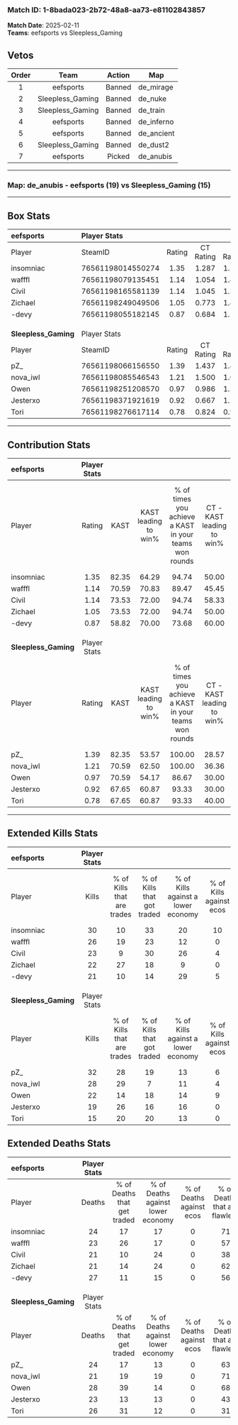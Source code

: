 ### Match ID: 1-8bada023-2b72-48a8-aa73-e81102843857  
**Match Date**: 2025-02-11  
**Teams**: eefsports vs Sleepless_Gaming  

## Vetos  

| Order | Team | Action | Map |
| :---: | :--: | :----: | --- |
| 1 | eefsports | Banned | de_mirage |
| 2 | Sleepless_Gaming | Banned | de_nuke |
| 3 | Sleepless_Gaming | Banned | de_train |
| 4 | eefsports | Banned | de_inferno |
| 5 | eefsports | Banned | de_ancient |
| 6 | Sleepless_Gaming | Banned | de_dust2 |
| 7 | eefsports | Picked | de_anubis |

---  

### **Map**: de_anubis - eefsports (19) vs Sleepless_Gaming (15)  
---  

## Box Stats  

| **eefsports**        | Player Stats      |        |           |          |       |      |       |         |        |      |     |
| :- | :- | :-: | :-: | :-: | :-: | :-: | :-: | :-: | :-: | :-: | :-: |
| Player               | SteamID           | Rating | CT Rating | T Rating | KAST  | ADR  | Kills | Assists | Deaths | K/D  | HS% |
| insomniac            | 76561198014550274 |  1.35  |   1.287   |  1.548   | 82.35 | 88.9 |  30   |    4    |   24   | 1.25 | 46  |
| wafffl               | 76561198079135451 |  1.14  |   1.054   |  1.438   | 70.59 | 77.2 |  26   |    5    |   23   | 1.13 | 61  |
| Civil                | 76561198165581139 |  1.14  |   1.045   |  1.342   | 73.53 | 84.5 |  23   |    6    |   21   | 1.10 | 47  |
| Zichael              | 76561198249049506 |  1.05  |   0.773   |  1.464   | 73.53 | 65.0 |  22   |    5    |   21   | 1.05 | 40  |
| -devy                | 76561198055182145 |  0.87  |   0.684   |  1.197   | 58.82 | 76.3 |  21   |   10    |   27   | 0.78 | 52  |
|                      |                   |        |           |          |       |      |       |         |        |      |     |
|                      |                   |        |           |          |       |      |       |         |        |      |     |
|                      |                   |        |           |          |       |      |       |         |        |      |     |
| **Sleepless_Gaming** | Player Stats      |        |           |          |       |      |       |         |        |      |     |
| Player               | SteamID           | Rating | CT Rating | T Rating | KAST  | ADR  | Kills | Assists | Deaths | K/D  | HS% |
| pZ_                  | 76561198066156550 |  1.39  |   1.437   |  1.483   | 82.35 | 86.7 |  32   |    4    |   24   | 1.33 | 56  |
| nova_iwl             | 76561198085546543 |  1.21  |   1.500   |  1.073   | 70.59 | 73.9 |  28   |    4    |   21   | 1.33 | 39  |
| Owen                 | 76561198251208570 |  0.97  |   0.986   |  1.283   | 70.59 | 77.4 |  22   |    9    |   28   | 0.79 | 59  |
| Jesterxo             | 76561198371921619 |  0.92  |   0.667   |  1.243   | 67.65 | 66.1 |  19   |    9    |   23   | 0.83 | 57  |
| Tori                 | 76561198276617114 |  0.78  |   0.824   |  0.983   | 67.65 | 70.2 |  15   |   10    |   26   | 0.58 | 40  |
---  

## Contribution Stats  

| **eefsports**        | Player Stats |       |                      |                                                        |                           |                                                             |                          |                                                            |
| :- | :-: | :-: | :-: | :-: | :-: | :-: | :-: | :-: |
| Player               |    Rating    | KAST  | KAST leading to win% | % of times you achieve a KAST in your teams won rounds | CT - KAST leading to win% | CT - % of times you achieve a KAST in your teams won rounds | T - KAST leading to win% | T - % of times you achieve a KAST in your teams won rounds |
| insomniac            |     1.35     | 82.35 |        64.29         |                         94.74                          |           50.00           |                           100.00                            |          78.57           |                           91.67                            |
| wafffl               |     1.14     | 70.59 |        70.83         |                         89.47                          |           45.45           |                            71.43                            |          92.31           |                           100.00                           |
| Civil                |     1.14     | 73.53 |        72.00         |                         94.74                          |           58.33           |                           100.00                            |          84.62           |                           91.67                            |
| Zichael              |     1.05     | 73.53 |        72.00         |                         94.74                          |           50.00           |                            85.71                            |          92.31           |                           100.00                           |
| -devy                |     0.87     | 58.82 |        70.00         |                         73.68                          |           60.00           |                            85.71                            |          80.00           |                           66.67                            |
|                      |              |       |                      |                                                        |                           |                                                             |                          |                                                            |
|                      |              |       |                      |                                                        |                           |                                                             |                          |                                                            |
|                      |              |       |                      |                                                        |                           |                                                             |                          |                                                            |
| **Sleepless_Gaming** | Player Stats |       |                      |                                                        |                           |                                                             |                          |                                                            |
| Player               |    Rating    | KAST  | KAST leading to win% | % of times you achieve a KAST in your teams won rounds | CT - KAST leading to win% | CT - % of times you achieve a KAST in your teams won rounds | T - KAST leading to win% | T - % of times you achieve a KAST in your teams won rounds |
| pZ_                  |     1.39     | 82.35 |        53.57         |                         100.00                         |           28.57           |                           100.00                            |          78.57           |                           100.00                           |
| nova_iwl             |     1.21     | 70.59 |        62.50         |                         100.00                         |           36.36           |                           100.00                            |          84.62           |                           100.00                           |
| Owen                 |     0.97     | 70.59 |        54.17         |                         86.67                          |           30.00           |                            75.00                            |          71.43           |                           90.91                            |
| Jesterxo             |     0.92     | 67.65 |        60.87         |                         93.33                          |           30.00           |                            75.00                            |          84.62           |                           100.00                           |
| Tori                 |     0.78     | 67.65 |        60.87         |                         93.33                          |           40.00           |                           100.00                            |          76.92           |                           90.91                            |
---  

## Extended Kills Stats  

| **eefsports**        | Player Stats |                            |                            |                                    |                         |                              |                                 |                                       |                    |           |
| :- | :-: | :-: | :-: | :-: | :-: | :-: | :-: | :-: | :-: | :-: |
| Player               |    Kills     | % of Kills that are trades | % of Kills that got traded | % of Kills against a lower economy | % of Kills against ecos | % of Kills that are flawless | % of Kills that are close duels | % of Kills that are assisted by flash | Pistol Round Kills | AWP Kills |
| insomniac            |      30      |             10             |             33             |                 20                 |           10            |              57              |               13                |                   0                   |         3          |     0     |
| wafffl               |      26      |             19             |             23             |                 12                 |            0            |              50              |                4                |                   0                   |         2          |     1     |
| Civil                |      23      |             9              |             30             |                 26                 |            4            |              57              |                4                |                   0                   |         0          |     0     |
| Zichael              |      22      |             27             |             18             |                 9                  |            0            |              68              |               14                |                   5                   |         1          |     3     |
| -devy                |      21      |             10             |             14             |                 29                 |            5            |              43              |               10                |                   0                   |         2          |     7     |
|                      |              |                            |                            |                                    |                         |                              |                                 |                                       |                    |           |
|                      |              |                            |                            |                                    |                         |                              |                                 |                                       |                    |           |
|                      |              |                            |                            |                                    |                         |                              |                                 |                                       |                    |           |
| **Sleepless_Gaming** | Player Stats |                            |                            |                                    |                         |                              |                                 |                                       |                    |           |
| Player               |    Kills     | % of Kills that are trades | % of Kills that got traded | % of Kills against a lower economy | % of Kills against ecos | % of Kills that are flawless | % of Kills that are close duels | % of Kills that are assisted by flash | Pistol Round Kills | AWP Kills |
| pZ_                  |      32      |             28             |             19             |                 13                 |            6            |              53              |                3                |                   6                   |         2          |     0     |
| nova_iwl             |      28      |             29             |             7              |                 11                 |            4            |              64              |                0                |                   0                   |         3          |    13     |
| Owen                 |      22      |             14             |             18             |                 14                 |            9            |              59              |                5                |                   9                   |         1          |     0     |
| Jesterxo             |      19      |             26             |             16             |                 16                 |            0            |              42              |                0                |                   0                   |         2          |     0     |
| Tori                 |      15      |             20             |             20             |                 13                 |            0            |              67              |               13                |                   0                   |         1          |     2     |
## Extended Deaths Stats  

| **eefsports**        | Player Stats |                             |                                   |                          |                               |                            |                           |               |
| :- | :-: | :-: | :-: | :-: | :-: | :-: | :-: | :-: |
| Player               |    Deaths    | % of Deaths that get traded | % of Deaths against lower economy | % of Deaths against ecos | % of Deaths that are flawless | % of Deaths that are close | % of Deaths while blinded | Deaths to AWP |
| insomniac            |      24      |             17              |                17                 |            0             |              71               |             4              |             4             |       2       |
| wafffl               |      23      |             26              |                17                 |            0             |              57               |             9              |             4             |       4       |
| Civil                |      21      |             10              |                24                 |            0             |              38               |             0              |             5             |       3       |
| Zichael              |      21      |             14              |                24                 |            0             |              62               |             0              |             0             |       3       |
| -devy                |      27      |             11              |                15                 |            0             |              56               |             4              |             4             |       3       |
|                      |              |                             |                                   |                          |                               |                            |                           |               |
|                      |              |                             |                                   |                          |                               |                            |                           |               |
|                      |              |                             |                                   |                          |                               |                            |                           |               |
| **Sleepless_Gaming** | Player Stats |                             |                                   |                          |                               |                            |                           |               |
| Player               |    Deaths    | % of Deaths that get traded | % of Deaths against lower economy | % of Deaths against ecos | % of Deaths that are flawless | % of Deaths that are close | % of Deaths while blinded | Deaths to AWP |
| pZ_                  |      24      |             17              |                13                 |            0             |              63               |             4              |             0             |       2       |
| nova_iwl             |      21      |             19              |                19                 |            0             |              71               |             5              |             0             |       2       |
| Owen                 |      28      |             39              |                14                 |            0             |              68               |             14             |             4             |       2       |
| Jesterxo             |      23      |             13              |                13                 |            0             |              43               |             9              |             0             |       5       |
| Tori                 |      26      |             31              |                12                 |            0             |              31               |             12             |             0             |       0       |
